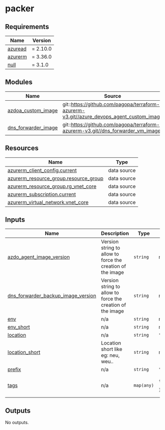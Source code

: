 # packer

<!-- markdownlint-disable -->
<!-- BEGINNING OF PRE-COMMIT-TERRAFORM DOCS HOOK -->
## Requirements

| Name | Version |
|------|---------|
| <a name="requirement_azuread"></a> [azuread](#requirement\_azuread) | = 2.10.0 |
| <a name="requirement_azurerm"></a> [azurerm](#requirement\_azurerm) | = 3.36.0 |
| <a name="requirement_null"></a> [null](#requirement\_null) | = 3.1.0 |

## Modules

| Name | Source | Version |
|------|--------|---------|
| <a name="module_azdoa_custom_image"></a> [azdoa\_custom\_image](#module\_azdoa\_custom\_image) | git::https://github.com/pagopa/terraform-azurerm-v3.git//azure_devops_agent_custom_image | v8.14.0 |
| <a name="module_dns_forwarder_image"></a> [dns\_forwarder\_image](#module\_dns\_forwarder\_image) | git::https://github.com/pagopa/terraform-azurerm-v3.git//dns_forwarder_vm_image | v8.14.0 |

## Resources

| Name | Type |
|------|------|
| [azurerm_client_config.current](https://registry.terraform.io/providers/hashicorp/azurerm/3.36.0/docs/data-sources/client_config) | data source |
| [azurerm_resource_group.resource_group](https://registry.terraform.io/providers/hashicorp/azurerm/3.36.0/docs/data-sources/resource_group) | data source |
| [azurerm_resource_group.rg_vnet_core](https://registry.terraform.io/providers/hashicorp/azurerm/3.36.0/docs/data-sources/resource_group) | data source |
| [azurerm_subscription.current](https://registry.terraform.io/providers/hashicorp/azurerm/3.36.0/docs/data-sources/subscription) | data source |
| [azurerm_virtual_network.vnet_core](https://registry.terraform.io/providers/hashicorp/azurerm/3.36.0/docs/data-sources/virtual_network) | data source |

## Inputs

| Name | Description | Type | Default | Required |
|------|-------------|------|---------|:--------:|
| <a name="input_azdo_agent_image_version"></a> [azdo\_agent\_image\_version](#input\_azdo\_agent\_image\_version) | Version string to allow to force the creation of the image | `string` | n/a | yes |
| <a name="input_dns_forwarder_backup_image_version"></a> [dns\_forwarder\_backup\_image\_version](#input\_dns\_forwarder\_backup\_image\_version) | Version string to allow to force the creation of the image | `string` | n/a | yes |
| <a name="input_env"></a> [env](#input\_env) | n/a | `string` | n/a | yes |
| <a name="input_env_short"></a> [env\_short](#input\_env\_short) | n/a | `string` | n/a | yes |
| <a name="input_location"></a> [location](#input\_location) | n/a | `string` | `"westeurope"` | no |
| <a name="input_location_short"></a> [location\_short](#input\_location\_short) | Location short like eg: neu, weu.. | `string` | n/a | yes |
| <a name="input_prefix"></a> [prefix](#input\_prefix) | n/a | `string` | `"dvopla"` | no |
| <a name="input_tags"></a> [tags](#input\_tags) | n/a | `map(any)` | <pre>{<br/>  "CreatedBy": "Terraform"<br/>}</pre> | no |

## Outputs

No outputs.
<!-- END OF PRE-COMMIT-TERRAFORM DOCS HOOK -->
